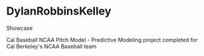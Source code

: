 # DylanRobbinsKelley

Showcase

Cal Baseball NCAA Pitch Model - Predictive Modeling project completed for Cal Berkeley's NCAA Baseball team
